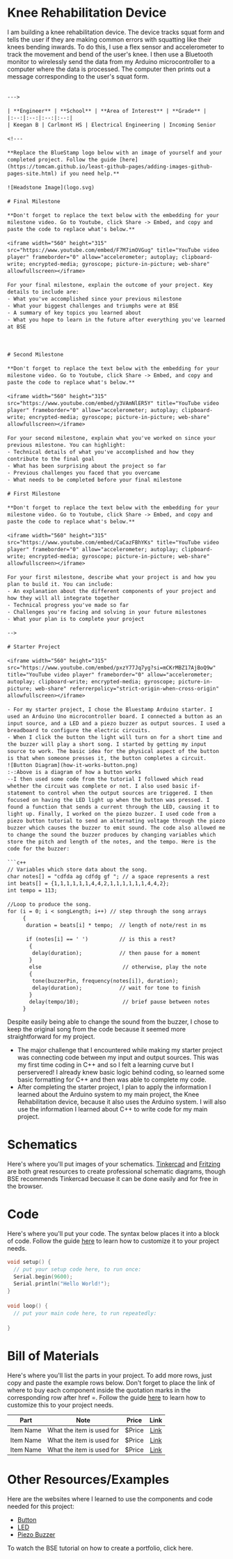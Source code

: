 # Knee Rehabilitation Device
I am building a knee rehabilitation device. The device tracks squat form and tells the user if they are making common errors with squatting like their knees bending inwards. To do this, I use a flex sensor and accelerometer to track the movement and bend of the user's knee. I then use a Bluetooth monitor to wirelessly send the data from my Arduino microcontroller to a computer where the data is processed. The computer then prints out a message corresponding to the user's squat form.

<!---

You should comment out all portions of your portfolio that you have not completed yet, as well as any instructions:
```HTML 
<!--- This is an HTML comment in Markdown -->
<!--- Anything between these symbols will not render on the published site -->
```

--->

| **Engineer** | **School** | **Area of Interest** | **Grade** |
|:--:|:--:|:--:|:--:|
| Keegan B | Carlmont HS | Electrical Engineering | Incoming Senior

<!---

**Replace the BlueStamp logo below with an image of yourself and your completed project. Follow the guide [here](https://tomcam.github.io/least-github-pages/adding-images-github-pages-site.html) if you need help.**

![Headstone Image](logo.svg)
  
# Final Milestone

**Don't forget to replace the text below with the embedding for your milestone video. Go to Youtube, click Share -> Embed, and copy and paste the code to replace what's below.**

<iframe width="560" height="315" src="https://www.youtube.com/embed/F7M7imOVGug" title="YouTube video player" frameborder="0" allow="accelerometer; autoplay; clipboard-write; encrypted-media; gyroscope; picture-in-picture; web-share" allowfullscreen></iframe>

For your final milestone, explain the outcome of your project. Key details to include are:
- What you've accomplished since your previous milestone
- What your biggest challenges and triumphs were at BSE
- A summary of key topics you learned about
- What you hope to learn in the future after everything you've learned at BSE



# Second Milestone

**Don't forget to replace the text below with the embedding for your milestone video. Go to Youtube, click Share -> Embed, and copy and paste the code to replace what's below.**

<iframe width="560" height="315" src="https://www.youtube.com/embed/y3VAmNlER5Y" title="YouTube video player" frameborder="0" allow="accelerometer; autoplay; clipboard-write; encrypted-media; gyroscope; picture-in-picture; web-share" allowfullscreen></iframe>

For your second milestone, explain what you've worked on since your previous milestone. You can highlight:
- Technical details of what you've accomplished and how they contribute to the final goal
- What has been surprising about the project so far
- Previous challenges you faced that you overcame
- What needs to be completed before your final milestone 

# First Milestone

**Don't forget to replace the text below with the embedding for your milestone video. Go to Youtube, click Share -> Embed, and copy and paste the code to replace what's below.**

<iframe width="560" height="315" src="https://www.youtube.com/embed/CaCazFBhYKs" title="YouTube video player" frameborder="0" allow="accelerometer; autoplay; clipboard-write; encrypted-media; gyroscope; picture-in-picture; web-share" allowfullscreen></iframe>

For your first milestone, describe what your project is and how you plan to build it. You can include:
- An explanation about the different components of your project and how they will all integrate together
- Technical progress you've made so far
- Challenges you're facing and solving in your future milestones
- What your plan is to complete your project

-->

# Starter Project

<iframe width="560" height="315" src="https://www.youtube.com/embed/pxzY77Jq7yg?si=mCKrMBZ17AjBoQ9w" title="YouTube video player" frameborder="0" allow="accelerometer; autoplay; clipboard-write; encrypted-media; gyroscope; picture-in-picture; web-share" referrerpolicy="strict-origin-when-cross-origin" allowfullscreen></iframe>

- For my starter project, I chose the Bluestamp Arduino starter. I used an Arduino Uno microcontroller board. I connected a button as an input source, and a LED and a piezo buzzer as output sources. I used a breadboard to configure the electric circuits.
- When I click the button the light will turn on for a short time and the buzzer will play a short song. I started by getting my input source to work. The basic idea for the physical aspect of the button is that when someone presses it, the button completes a circuit. 
![Button Diagram](how-it-works-button.png)
:-:Above is a diagram of how a button works
--I then used some code from the tutorial I followed which read whether the circuit was complete or not. I also used basic if-statement to control when the output sources are triggered. I then focused on having the LED light up when the button was pressed. I found a function that sends a current through the LED, causing it to light up. Finally, I worked on the piezo buzzer. I used code from a piezo button tutorial to send an alternating voltage through the piezo buzzer which causes the buzzer to emit sound. The code also allowed me to change the sound the buzzer produces by changing variables which store the pitch and length of the notes, and the tempo. Here is the code for the buzzer:

```c++
// Variables which store data about the song.
char notes[] = "cdfda ag cdfdg gf "; // a space represents a rest
int beats[] = {1,1,1,1,1,1,4,4,2,1,1,1,1,1,1,4,4,2};
int tempo = 113;

//Loop to produce the song.
for (i = 0; i < songLength; i++) // step through the song arrays
     {
      duration = beats[i] * tempo;  // length of note/rest in ms

      if (notes[i] == ' ')          // is this a rest?
       {
        delay(duration);            // then pause for a moment
       }
       else                          // otherwise, play the note
       {
        tone(buzzerPin, frequency(notes[i]), duration);
        delay(duration);            // wait for tone to finish
       }
       delay(tempo/10);              // brief pause between notes
     }
```

Despite easily being able to change the sound from the buzzer, I chose to keep the original song from the code because it seemed more straightforward for my project.
- The major challenge that I encountered while making my starter project was connecting code between my input and output sources. This was my first time coding in C++ and so I felt a learning curve but I perservered! I already knew basic logic behind coding, so learned some basic formatting for C++ and then was able to complete my code.
- After completing the starter project, I plan to apply the information I learned about the Arduino system to my main project, the Knee Rehabilitation device, because it also uses the Arduino system.
 I will also use the information I learned about C++ to write code for my main project.

# Schematics 
Here's where you'll put images of your schematics. [Tinkercad](https://www.tinkercad.com/blog/official-guide-to-tinkercad-circuits) and [Fritzing](https://fritzing.org/learning/) are both great resources to create professional schematic diagrams, though BSE recommends Tinkercad becuase it can be done easily and for free in the browser. 

# Code
Here's where you'll put your code. The syntax below places it into a block of code. Follow the guide [here]([url](https://www.markdownguide.org/extended-syntax/)) to learn how to customize it to your project needs. 

```c++
void setup() {
  // put your setup code here, to run once:
  Serial.begin(9600);
  Serial.println("Hello World!");
}

void loop() {
  // put your main code here, to run repeatedly:

}
```

# Bill of Materials
Here's where you'll list the parts in your project. To add more rows, just copy and paste the example rows below.
Don't forget to place the link of where to buy each component inside the quotation marks in the corresponding row after href =. Follow the guide [here]([url](https://www.markdownguide.org/extended-syntax/)) to learn how to customize this to your project needs. 

| **Part** | **Note** | **Price** | **Link** |
|:--:|:--:|:--:|:--:|
| Item Name | What the item is used for | $Price | <a href="https://www.amazon.com/Arduino-A000066-ARDUINO-UNO-R3/dp/B008GRTSV6/"> Link </a> |
| Item Name | What the item is used for | $Price | <a href="https://www.amazon.com/Arduino-A000066-ARDUINO-UNO-R3/dp/B008GRTSV6/"> Link </a> |
| Item Name | What the item is used for | $Price | <a href="https://www.amazon.com/Arduino-A000066-ARDUINO-UNO-R3/dp/B008GRTSV6/"> Link </a> |

# Other Resources/Examples
Here are the websites where I learned to use the components and code needed for this project:
- [Button](https://docs.arduino.cc/built-in-examples/digital/Button/)
- [LED](https://docs.arduino.cc/built-in-examples/basics/Blink/)
- [Piezo Buzzer](https://learn.sparkfun.com/tutorials/sik-experiment-guide-for-arduino---v32/experiment-11-using-a-piezo-buzzer)

To watch the BSE tutorial on how to create a portfolio, click here.
